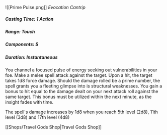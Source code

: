 ![[Prime Pulse.png]]
*Evocation Cantrip*
##### Casting Time: 1 Action
##### Range: Touch
##### Components: S
##### Duration: Instantaneous

You channel a focused pulse of energy seeking out vulnerabilities in your foe. Make a melee spell attack against the target. Upon a hit, the target takes 1d8 force damage. Should the damage rolled be a prime number, the spell grants you a fleeting glimpse into is structural weaknesses. You gain a bonus to hit equal to the damage dealt on your next attack roll against the same target. This bonus must be utilized within the next minute, as the insight fades with time.

The spell's damage increases by 1d8 when you reach 5th level (2d8), 11th level (3d8) and 17th level (4d8)

[[Shops/Travel Gods Shop|Travel Gods Shop]]